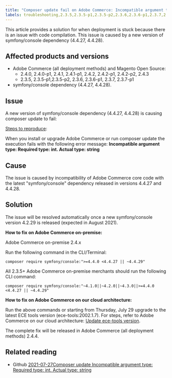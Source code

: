 ```yaml
---
title: "Composer update fail on Adobe Commerce: Incompatible argument type"
labels: troubleshooting,2.3.5,2.3.5-p1,2.3.5-p2,2.3.6,2.3.6-p1,2.3.7,2.3.7-p1,2.4.0,2.4.0-p1,2.4.1,2.4.1-p1,2.4.2,2.4.2-p1,2.4.2-p2,2.4.3,symfony,Magento,Adobe Commerce,Adobe Commerce on our cloud architecture,composer
---
```


This article provides a solution for when deployment is stuck because there is an issue with code compilation. This issue is caused by a new version of symfony/console dependency (4.4.27, 4.4.28).

## Affected products and versions

* Adobe Commerce (all deployment methods) and Magento Open Source:
    * 2.4.0, 2.4.0-p1, 2.4.1, 2.4.1-p1, 2.4.2, 2.4.2-p1, 2.4.2-p2, 2.4.3
    * 2.3.5, 2.3.5-p1,2.3.5-p2, 2.3.6, 2.3.6-p1, 2.3.7, 2.3.7-p1
* symfony/console dependency (4.4.27, 4.4.28).

## Issue

A new version of symfony/console dependency (4.4.27, 4.4.28) is causing composer update to fail:

<ins>Steps to reproduce</ins>:

When you install or upgrade Adobe Commerce or run composer update the execution fails with the following error message:
**Incompatible argument type: Required type: int. Actual type: string**

## Cause

The issue is caused by incompatibility of Adobe Commerce core code with the latest "symfony/console" dependency released in versions 4.4.27 and 4.4.28.

## Solution

The issue will be resolved automatically once a new symfony/console version 4.2.29 is released (expected in August 2021).

**How to fix on Adobe Commerce on-premise:**

Adobe Commerce on-premise 2.4.x

Run the following command in the CLI/Terminal:

``composer require symfony/console:">=4.4.0 <4.4.27 || ~4.4.29"``

All 2.3.5+ Adobe Commerce on-premise merchants should run the following CLI command:

``composer require symfony/console:"~4.1.0||~4.2.0||~4.3.0||>=4.4.0 <4.4.27 || ~4.4.29"``

**How to fix on Adobe Commerce on our cloud architecture:**

Run the above commands or starting from Thursday, July 29 upgrade to the latest ECE tools version (ece-tools:2002.1.7). For steps, refer to Adobe Commerce on our cloud architecture: [Update ece-tools version](https://devdocs.magento.com/cloud/project/ece-tools-update.html).

The complete fix will be released in Adobe Commerce (all deployment methods) 2.4.4.

## Related reading

* Github [2021-07-27Composer update Incompatible argument type: Required type: int. Actual type: string](https://github.com/magento/magento2/issues/33595)
